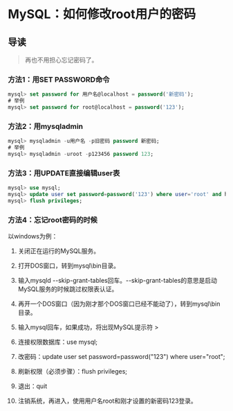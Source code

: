 # MySQL：如何修改root用户的密码

## 导读

> 再也不用担心忘记密码了。

### 方法1：用SET PASSWORD命令

```sql
mysql> set password for 用户名@localhost = password('新密码');
# 举例
mysql> set password for root@localhost = password('123');
```

### 方法2：用mysqladmin

```sql
mysql> mysqladmin -u用户名 -p旧密码 password 新密码;
# 举例
mysql> mysqladmin -uroot -p123456 password 123;
```

### 方法3：用UPDATE直接编辑user表

```sql
mysql> use mysql;
mysql> update user set password=password('123') where user='root' and host='localhost';
mysql> flush privileges;
```

### 方法4：忘记root密码的时候

以windows为例：

1. 关闭正在运行的MySQL服务。

2. 打开DOS窗口，转到mysql\bin目录。

3. 输入mysqld --skip-grant-tables回车。--skip-grant-tables的意思是启动MySQL服务的时候跳过权限表认证。

4. 再开一个DOS窗口（因为刚才那个DOS窗口已经不能动了），转到mysql\bin目录。

5. 输入mysql回车，如果成功，将出现MySQL提示符 >

6. 连接权限数据库：use mysql;

7. 改密码：update user set password=password("123") where user="root";

8. 刷新权限（必须步骤）：flush privileges;

9. 退出：quit

10. 注销系统，再进入，使用用户名root和刚才设置的新密码123登录。
